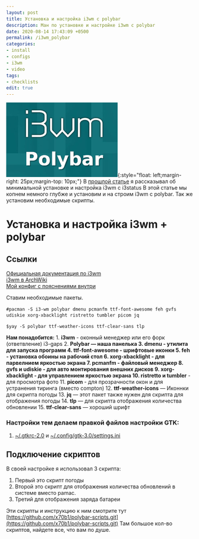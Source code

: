 ```yaml
---
layout: post
title: Установка и настройка i3wm c polybar
description: Ман по установке и настройке i3wm с polybar
date: 2020-08-14 17:43:09 +0500
permalink: /i3wm_polybar
categories: 
- install
- configs
- i3wm
- video
tags:
- checklists
edit: true
---
```

![Тайлинг i3wm](../img/i3wm_polybar.jpg){:style="float: left;margin-right: 25px;margin-top: 10px;"} В [прошлой статье](https://ordanax.github.io/i3wm) я рассказывал об минимальной установке и настройка i3wm с i3status
В этой статье мы копнем немного глубже и установим и на строим i3wm c polybar. Так же установим необходимые скрипты. 


# Установка и настройка i3wm + polybar

## Ссылки
[Официальная документация по i3wm](https://i3wm.org/docs/userguide.html)<br>
[i3wm в ArchWiki](https://wiki.archlinux.org/index.php/i3_%28%D0%A0%D1%83%D1%81%D1%81%D0%BA%D0%B8%D0%B9%29)<br>
[Мой конфиг с пояснениями внутри](https://github.com/ordanax/dots/tree/master/i3wm)<br>

Ставим необходимые пакеты.

```
#pacman -S i3-wm polybar dmenu pcmanfm ttf-font-awesome feh gvfs udiskie xorg-xbacklight ristretto tumbler picom jq
```
```
$yay -S polybar ttf-weather-icons ttf-clear-sans tlp
```

**Нам понадобится:**
    1. **i3wm** - оконный менеджер или его форк (ответвление) i3-gaps 
    2. **Polybar — наша панелька
    3. **dmenu** - утилита для запуска программ 
    4. **ttf-font-awesome** - шрифтовые иконки 
    5. **feh** - установка обоины на рабочий стол 
    6. **xorg-xbacklight** - для парвелнием яркостью экрана
    7. **pcmanfm** - файловый менеджер 
    8. **gvfs** и **udiskie** - для авто монтирования внешних дисков 
    9. **xorg-xbacklight** - для управлением яркостью экрана 
    10. **ristretto** и tumbler** - для просмотра фото 
    11. **picom** - для прозрачности окон и для устранения тиринга (вместо compton)
    12. **ttf-weather-icons** — Иконнки для скрипта погоды
    13. **jq** — этот пакет также нужен для скрипта для отображения погоды
    14. **tlp** — для скрипта отображения количества обновлении
    15. **ttf-clear-sans** — хороший шрифт

### Настройки тем делаем правкой файлов настройки GTK: 
1. [~/.gtkrc-2.0](https://github.com/ordanax/dots/blob/master/3wm_v_3/gtkrc-2.0.tar.gz) и [~/.config/gtk-3.0/settings.ini](https://github.com/ordanax/dots/blob/master/3wm_v_3/gtk-3.0/settings.ini) 


## Подключение скриптов

В своей настройке я использовал 3 скрипта:
1) Первый это скрипт погоды
2) Второй это скрипт для отображения количества обновлений в системе вместо pamac. 
3) Третий для отображения заряда батареи

Эти скрипты и инструкцию к ним смотрите тут [https://github.com/x70b1/polybar-scripts.git](https://github.com/x70b1/polybar-scripts.git)
Там большое кол-во скриптов, найдете все, что вам по душе.

